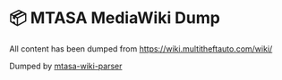 # 📦 MTASA MediaWiki Dump 

All content has been dumped from https://wiki.multitheftauto.com/wiki/

Dumped by [mtasa-wiki-parser](https://github.com/mtasa-typescript/mtasa-wiki-parser)
